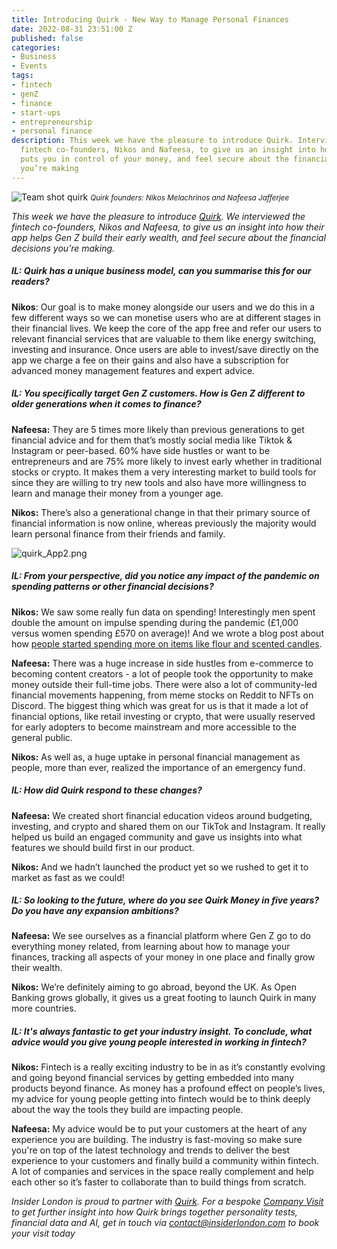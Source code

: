 ```yaml
---
title: Introducing Quirk - New Way to Manage Personal Finances
date: 2022-08-31 23:51:00 Z
published: false
categories:
- Business
- Events
tags:
- fintech
- genZ
- finance
- start-ups
- entrepreneurship
- personal finance
description: This week we have the pleasure to introduce Quirk. Interview with the
  fintech co-founders, Nikos and Nafeesa, to give us an insight into how their app
  puts you in control of your money, and feel secure about the financial decisions
  you’re making
---
```


![Team shot quirk](/uploads/Team%20shot%204.jpg)
<small><em>Quirk founders: Nikos Melachrinos and Nafeesa Jafferjee</em></small>

*This week we have the pleasure to introduce [Quirk](https://quirk.money). We interviewed the fintech co-founders, Nikos and Nafeesa, to give us an insight into how their app helps Gen Z build their early wealth, and feel secure about the financial decisions you’re making.*

##### IL: Quirk has a unique business model, can you summarise this for our readers?
 
**Nikos**: Our goal is to make money alongside our users and we do this in a few different ways so we can monetise users who are at different stages in their financial lives. We keep the core of the app free and refer our users to relevant financial services that are valuable to them like energy switching, investing and insurance. Once users are able to invest/save directly on the app we charge a fee on their gains and also have a subscription for advanced money management features and expert advice. 

 
##### IL: You specifically target Gen Z customers. How is Gen Z different to older generations when it comes to finance?
 
**Nafeesa:** They are 5 times more likely than previous generations to get financial advice and for them that’s mostly social media like Tiktok & Instagram or peer-based. 60% have side hustles or want to be entrepreneurs and are 75% more likely to invest early whether in traditional stocks or crypto. It makes them a very interesting market to build tools for since they are willing to try new tools and also have more willingness to learn and manage their money from a younger age. 
 
**Nikos:** There’s also a generational change in that their primary source of financial information is now online, whereas previously the majority would learn personal finance from their friends and family. 
 
![quirk_App2.png](/uploads/quirk_App2.png)
 
##### IL: From your perspective, did you notice any impact of the pandemic on spending patterns or other financial decisions? 
 
**Nikos:** We saw some really fun data on spending! Interestingly men spent double the amount on impulse spending during the pandemic (£1,000 versus women spending £570 on average)! And we wrote a blog post about how [people started spending more on items like flour and scented candles](https://www.quirk.money/post/weirdest-purchases-people-have-been-making-due-to-covid). 
 
**Nafeesa:** There was a huge increase in side hustles from e-commerce to becoming content creators  - a lot of people took the opportunity to make money outside their full-time jobs. There were also a lot of community-led financial movements happening, from meme stocks on Reddit to NFTs on Discord. The biggest thing which was great for us is that it made a lot of financial options, like retail investing or crypto, that were usually reserved for early adopters to become mainstream and more accessible to the general public.
 
**Nikos:** As well as, a huge uptake in personal financial management as people, more than ever, realized the importance of an emergency fund. 
 
 
##### IL: How did Quirk respond to these changes?
 
**Nafeesa:** We created short financial education videos around budgeting, investing, and crypto and shared them on our TikTok and Instagram. It really helped us build an engaged community and gave us insights into what features we should build first in our product. 
 
**Nikos:** And we hadn’t launched the product yet so we rushed to get it to market as fast as we could!
 
 
##### IL: So looking to the future, where do you see Quirk Money in five years? Do you have any expansion ambitions?
 
**Nafeesa:** We see ourselves as a financial platform where Gen Z go to do everything money related, from learning about how to manage your finances, tracking all aspects of your money in one place and finally grow their wealth. 
 
**Nikos:** We’re definitely aiming to go abroad, beyond the UK. As Open Banking grows globally, it gives us a great footing to launch Quirk in many more countries. 
 
 
##### IL: It's always fantastic to get your industry insight. To conclude, what advice would you give young people interested in working in fintech?
 
**Nikos:** Fintech is a really exciting industry to be in as it’s constantly evolving and going beyond financial services by getting embedded into many products beyond finance. As money has a profound effect on people’s lives, my advice for young people getting into fintech would be to think deeply about the way the tools they build are impacting people. 

**Nafeesa:** My advice would be to put your customers at the heart of any experience you are building. The industry is fast-moving so make sure you're on top of the latest technology and trends to deliver the best experience to your customers and finally build a community within fintech. A lot of companies and services in the space really complement and help each other so it’s faster to collaborate than to build things from scratch.

*Insider London is proud to partner with [Quirk](https://quirk.money). For a bespoke [Company Visit](https://www.insiderlondon.com/london/company-visits/) to get further insight into how Quirk brings together personality tests, financial data and AI, get in touch via <a href="mailto:contact@insiderlondon.com">contact@insiderlondon.com</a> to book your visit today*